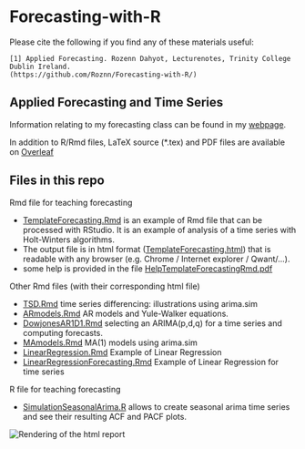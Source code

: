 # Forecasting-with-R

Please cite the following if you find any of these materials useful:

```
[1] Applied Forecasting. Rozenn Dahyot, Lecturenotes, Trinity College Dublin Ireland. 
(https://github.com/Roznn/Forecasting-with-R/)
```



## Applied Forecasting and Time Series

Information relating to my forecasting class can be found in my [webpage](https://www.scss.tcd.ie/Rozenn.Dahyot/RzDSTU33010.html).

In addition to R/Rmd files, LaTeX source (*.tex) and PDF files are available on [Overleaf](https://www.overleaf.com/read/xyvmdnrgzjct) 




## Files in this repo

Rmd file for teaching forecasting 
* [TemplateForecasting.Rmd](TemplateForecasting.Rmd) is an example of Rmd file that can be processed with RStudio. It is an example of analysis of a time series with Holt-Winters algorithms.  
* The output file is in html format ([TemplateForecasting.html](TemplateForecasting.html)) that is readable with any browser (e.g. Chrome / Internet explorer / Qwant/...).
* some help is provided in the file [HelpTemplateForecastingRmd.pdf](HelpTemplateForecastingRmd.pdf)

Other Rmd files (with their corresponding html file)
* [TSD.Rmd](TSD.Rmd)  time series differencing:  illustrations using arima.sim
* [ARmodels.Rmd](ARmodels.Rmd) AR models and Yule-Walker  equations.
* [DowjonesAR1D1.Rmd](DowjonesAR1D1.Rmd)  selecting an ARIMA(p,d,q) for  a time series and computing forecasts.
* [MAmodels.Rmd](MAmodels.Rmd) MA(1) models using arima.sim
* [LinearRegression.Rmd](LinearRegression.Rmd) Example of Linear Regression
* [LinearRegressionForecasting.Rmd](LinearRegressionForecasting.Rmd) Example of Linear Regression for time series 

R file for teaching forecasting 
* [SimulationSeasonalArima.R](SimulationSeasonalArima.R) allows to create seasonal arima time series and see their resulting ACF and PACF plots. 



![Rendering of the html report](ImageIllustrationGithub.png)
